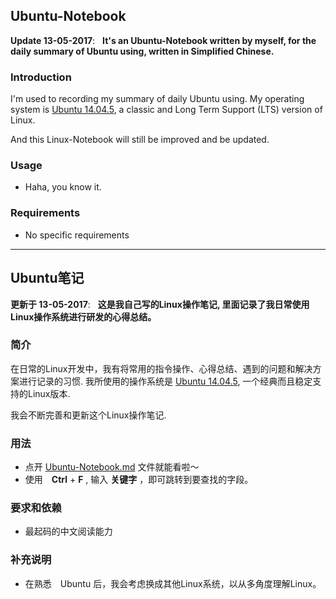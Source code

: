 
## Ubuntu-Notebook
 
__Update 13-05-2017__:   __It's an Ubuntu-Notebook written by myself, for the daily summary of Ubuntu using, written in Simplified Chinese.__

### Introduction

I'm used to recording my summary of daily Ubuntu using. My operating system is [Ubuntu 14.04.5](http://releases.ubuntu.com/14.04.5/), a classic and Long Term Support (LTS) version of Linux.

And this Linux-Notebook will still be improved and be updated.

### Usage 

* Haha, you know it.

### Requirements

   * No specific requirements

---

## Ubuntu笔记
 
__更新于 13-05-2017__:   __这是我自己写的Linux操作笔记, 里面记录了我日常使用Linux操作系统进行研发的心得总结。__

### 简介

在日常的Linux开发中，我有将常用的指令操作、心得总结、遇到的问题和解决方案进行记录的习惯. 我所使用的操作系统是 [Ubuntu 14.04.5](http://releases.ubuntu.com/14.04.5/), 一个经典而且稳定支持的Linux版本.

我会不断完善和更新这个Linux操作笔记.

### 用法

* 点开 [Ubuntu-Notebook.md](https://github.com/JNingWei/Linux-Notebook/blob/master/Ubuntu-Notebook.md) 文件就能看啦～
* 使用　**Ctrl** + **F** , 输入 **关键字** ，即可跳转到要查找的字段。

### 要求和依赖

* 最起码的中文阅读能力
   
### 补充说明

* 在熟悉　Ubuntu 后，我会考虑换成其他Linux系统，以从多角度理解Linux。
